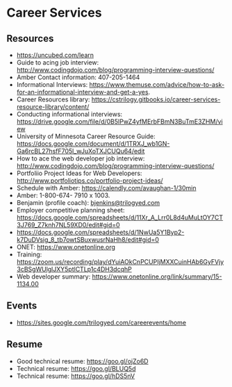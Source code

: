 # Career Services

## Resources

* <https://uncubed.com/learn>
* Guide to acing job interview: <http://www.codingdojo.com/blog/programming-interview-questions/>
* Amber Contact information: 407-205-1464
* Informational Interviews: <https://www.themuse.com/advice/how-to-ask-for-an-informational-interview-and-get-a-yes>.
* Career Resources library: <https://cstrilogy.gitbooks.io/career-services-resource-library/content/>
* Conducting informational interviews: <https://drive.google.com/file/d/0B5lPwZ4yfMErbFBmN3BuTmE3ZHM/view>
* University of Minnesota Career Resource Guide: <https://docs.google.com/document/d/1TRXJ_wb1GN-Ga6rcBL27hsfF705l_wJuXoTXJCUQu64/edit>
* How to ace the web developer job interview: <http://www.codingdojo.com/blog/programming-interview-questions/>
* Portfoliio Project Ideas for Web Developers: <http://www.portfoliotips.co/portfolio-project-ideas/>
* Schedule with Amber: <https://calendly.com/avaughan-1/30min>
* Amber: 1-800-674- 7910 x 1003.
* Benjamin (profile coach): bjenkins@trilogyed.com
* Employer competitive planning sheet: <https://docs.google.com/spreadsheets/d/11Xr_A_Lrr0L8d4uMuLtOY7CT3J769_Z7knh7NL59XD0/edit#gid=0>
* <https://docs.google.com/spreadsheets/d/1NwUa5Y1Byp2-k7DuDVsig_8_tb7owtSBuxwusrNaHh8/edit#gid=0>
* ONET: <https://www.onetonline.org>
* Training: <https://zoom.us/recording/play/dYuiAOkCnPCUPIjMXXCuinHAb6GyFVjy3cBSgWUlglJXY5ptlCTLp1c4DH3dcqhP>
* Web developer summary: <https://www.onetonline.org/link/summary/15-1134.00>

## Events

* <https://sites.google.com/trilogyed.com/careerevents/home>

## Resume

* Good technical resume: <https://goo.gl/ojZo6D>
* Technical resume: <https://goo.gl/BLUQ5d>
* Technical resume: <https://goo.gl/hDS5nV>